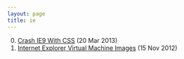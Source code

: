 ```yaml
---
layout: page
title: ie
---
```


0. [Crash IE9 With CSS](/bookmark/2013/03/20/crash-ie9-css.html) (20 Mar 2013) 
1. [Internet Explorer Virtual Machine Images](/bookmark/2012/11/15/microsoft-ie-virtual-machines.html) (15 Nov 2012) 
